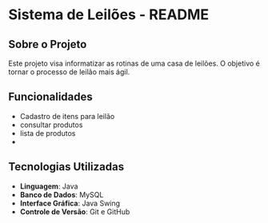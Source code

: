 # Sistema de Leilões - README

##  Sobre o Projeto
Este projeto visa informatizar as rotinas de uma casa de leilões. O objetivo é tornar o processo de leilão mais ágil.

##  Funcionalidades
- Cadastro de itens para leilão
- consultar produtos
-  lista de produtos
-  
## Tecnologias Utilizadas
- **Linguagem**: Java
- **Banco de Dados**: MySQL
- **Interface Gráfica**: Java Swing
- **Controle de Versão**: Git e GitHub
